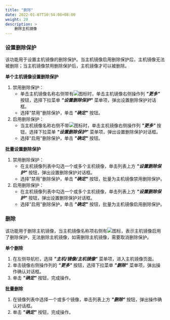 ```yaml
---
title: "删除"
date: 2022-01-07T10:54:08+08:00
weight: 20
description: >
    删除主机镜像
---
```


### 设置删除保护

该功能用于设置主机镜像的删除保护。当主机镜像启用删除保护后，主机镜像无法被删除；当主机镜像禁用删除保护后，主机镜像才可以被删除。

**单个主机镜像设置删除保护**

1. 禁用删除保护：
    - 单击主机镜像名称右侧带有![](../../../../images/delprotect1.png)图标时，单击主机镜像右侧操作列 **_"更多"_** 按钮，选择下拉菜单 **_"设置删除保护"_** 菜单项，弹出设置删除保护对话框。
    - 选择"禁用"删除保护，单击 **_"确定"_** 按钮。
2. 启用删除保护：
    - 当主机镜像名称右侧不带![](../../../../images/delprotect1.png)图标时，单击主机镜像右侧操作列 **_"更多"_** 按钮，选择下拉菜单 **_"设置删除保护"_** 菜单项，弹出设置删除保护对话框。
    - 选择"启用"删除保护，单击 **_"确定"_** 按钮。

**批量设置删除保护**

1. 禁用删除保护：
    - 在主机镜像列表中勾选一个或多个主机镜像，单击列表上方 **_"设置删除保护"_** 按钮，弹出设置删除保护对话框。
    - 选择"禁用"删除保护，单击 **_"确定"_** 按钮，批量为主机镜像禁用删除保护。
2. 启用删除保护：
    - 在主机镜像列表中勾选一个或多个主机镜像，单击列表上方 **_"设置删除保护"_** 按钮，弹出设置删除保护对话框。
    - 选择"启用"删除保护，单击 **_"确定"_** 按钮，批量为主机镜像启用删除保护。


### 删除

该功能用于删除主机镜像，当主机镜像名称项右侧有![](../../../../images/delprotect1.png)图标，表示主机镜像启用了删除保护，无法删除主机镜像，如需删除主机镜像，需要取消删除保护。

**单个删除**

1. 在左侧导航栏，选择 **_"主机/镜像/主机镜像"_** 菜单项，进入主机镜像页面。
2. 单击镜像右侧操作列的 **_"更多"_** 按钮，选择下拉菜单 **_"删除"_** 菜单项，弹出操作确认对话框。
2. 单击 **_"确定"_** 按钮，完成操作。

**批量删除**

1. 在镜像列表中选择一个或多个镜像，单击列表上方 **_"删除"_** 按钮，弹出操作确认对话框。
2. 单击 **_"确定"_** 按钮，完成操作。